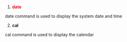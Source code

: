 
1. <font color="red"><b> date </b></font>

date command is used to display the system date and time

2. <b> cal </b>

cal command is used to display the calendar



